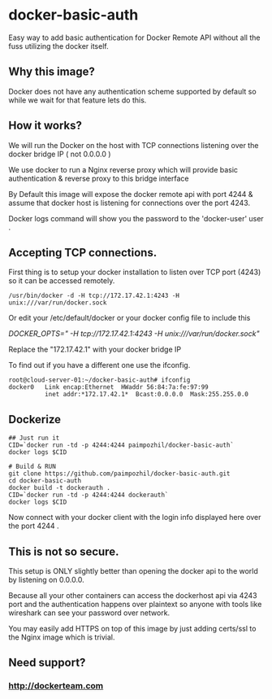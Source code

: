 docker-basic-auth
=================

Easy way to add basic authentication for Docker Remote API without all the fuss utilizing the docker itself.

## Why this image?

Docker does not have any authentication scheme supported by default so while we wait for that feature lets do this.


## How it works?

We will run the Docker on the host with TCP connections listening over the docker bridge IP ( not 0.0.0.0 )

We use docker to run a Nginx reverse proxy which will provide basic authentication & reverse proxy to this bridge interface

By Default this image will expose the docker remote api with port 4244 & assume that docker host is listening for connections over the port 4243.

Docker logs command will show you the password to the 'docker-user' user .


## Accepting TCP connections.

First thing is to setup your docker installation to listen over TCP port (4243) so it can be accessed remotely.

```
/usr/bin/docker -d -H tcp://172.17.42.1:4243 -H unix:///var/run/docker.sock
```

Or edit your /etc/default/docker or your docker config file to include this

*DOCKER_OPTS=" -H tcp://172.17.42.1:4243 -H unix:///var/run/docker.sock"*

Replace the "172.17.42.1" with your docker bridge IP 

To find out if you have a different one use the ifconfig.
```
root@cloud-server-01:~/docker-basic-auth# ifconfig
docker0   Link encap:Ethernet  HWaddr 56:84:7a:fe:97:99
          inet addr:*172.17.42.1*  Bcast:0.0.0.0  Mask:255.255.0.0
```

## Dockerize

```
## Just run it
CID=`docker run -td -p 4244:4244 paimpozhil/docker-basic-auth`
docker logs $CID
```

```
# Build & RUN 
git clone https://github.com/paimpozhil/docker-basic-auth.git 
cd docker-basic-auth
docker build -t dockerauth .
CID=`docker run -td -p 4244:4244 dockerauth`
docker logs $CID
```

Now connect with your docker client with the login info  displayed here over the port 4244 .

## This is not so secure.

This setup is ONLY slightly better than opening the docker api to the world by listening on 0.0.0.0.

Because all your other containers can access the dockerhost api via 4243 port and the authentication happens over plaintext so anyone with tools like wireshark can see your password over network.

You may easily add HTTPS on top of this image by just adding certs/ssl to the Nginx image which is trivial.


## Need support?

### http://dockerteam.com

